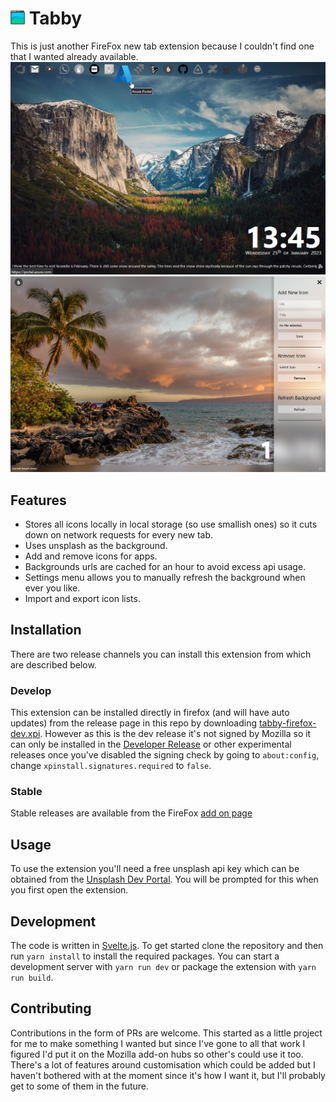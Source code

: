 # <img src="public/images/favicon.png" height="23"> Tabby
This is just another FireFox new tab extension because I couldn't find one that I wanted already available.
![Screen Shot](docs/screen-shot.png)
![Screen Shot Menu](docs/screen-shot_menu.png)

## Features 
- Stores all icons locally in local storage (so use smallish ones) so it cuts down on network requests for every new tab.
- Uses unsplash as the background.
- Add and remove icons for apps.
- Backgrounds urls are cached for an hour to avoid excess api usage.
- Settings menu allows you to manually refresh the background when ever you like.
- Import and export icon lists.

## Installation
There are two release channels you can install this extension from which are described below.

### Develop
This extension can be installed directly in firefox (and will have auto updates) from the release page in this repo by downloading [tabby-firefox-dev.xpi](https://github.com/RobbieLD/tabby/releases/latest/download/tabby-firfox-dev.xpi). However as this is the dev release it's not signed by Mozilla so it can only be installed in the [Developer Release](https://www.mozilla.org/en-US/firefox/developer/) or other experimental releases once you've disabled the signing check by going to `about:config`, change `xpinstall.signatures.required` to `false`.

### Stable
Stable releases are available from the FireFox [add on page](https://addons.mozilla.org/en-US/firefox/addon/tabby/)

## Usage
To use the extension you'll need a free unsplash api key which can be obtained from the [Unsplash Dev Portal](https://unsplash.com/developers). You will be prompted for this when you first open the extension.

## Development
The code is written in [Svelte.js](https://svelte.dev/). To get started clone the repository and then run `yarn install` to install the required packages. You can start a development server with `yarn run dev` or package the extension with `yarn run build`.

## Contributing
Contributions in the form of PRs are welcome. This started as a little project for me to make something I wanted but since I've gone to all that work I figured I'd put it on the Mozilla add-on hubs so other's could use it too. There's a lot of features around customisation which could be added but I haven't bothered with at the moment since it's how I want it, but I'll probably get to some of them in the future. 

